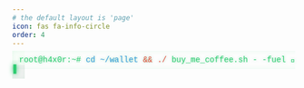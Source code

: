 ```yaml
---
# the default layout is 'page'
icon: fas fa-info-circle
order: 4
---
```

<style>
/* Retro Hacker Theme - Transparent */
.terminal-link {
  font-family: 'Courier New', monospace;
  color: #2ecc71 !important;
  text-decoration: none;
  padding: 8px 12px;
  position: relative;
  overflow: hidden;
  text-shadow: 0 0 4px rgba(46, 204, 113, 0.5);
  transition: all 0.3s;
  background: transparent !important;
  box-shadow: inset 0 0 10px rgba(46, 204, 113, 0.1);
}

/* CRT Screen Effect */
.terminal-link::before {
  content: "";
  position: absolute;
  top: 0;
  left: 0;
  right: 0;
  bottom: 0;
  background: linear-gradient(
    rgba(0, 255, 0, 0.02) 50%,
    rgba(0, 0, 0, 0.05) 50%
  );
  pointer-events: none;
}

/* Blinking Cursor */
.terminal-link::after {
  content: "▋";
  animation: blink 1s step-end infinite;
  color: #2ecc71;
  margin-left: 2px;
  text-shadow: 0 0 8px #2ecc71;
}

@keyframes blink {
  0%, 100% { opacity: 1; }
  50% { opacity: 0; }
}

/* Hover Effects */
.terminal-link:hover {
  box-shadow: 0 0 15px rgba(46, 204, 113, 0.4),
              inset 0 0 20px rgba(46, 204, 113, 0.2);
  animation: glitch 0.2s infinite;
}

/* TV Static Effect on Hover */
.terminal-link:hover::before {
  background: 
    linear-gradient(0deg, rgba(0, 0, 0, 0.1) 25%, 
    transparent 25%, transparent 50%, 
    rgba(0, 0, 0, 0.1) 50%, 
    rgba(0, 0, 0, 0.1) 75%, 
    transparent 75%),
    url('data:image/png;base64,iVBORw0KGgoAAAANSUhEUgAAAAQAAAAECAYAAACp8Z5+AAAAIklEQVQIW2NkQAKrVq36zwjjgzhhYWGMYAEYB8RmROaABADeOQ8CXl/xfgAAAABJRU5ErkJggg==');
  background-size: 100% 4px, auto;
}

@keyframes glitch {
  0% { text-shadow: 1px 0 red, -1px 0 blue; }
  25% { text-shadow: -2px 0 blue, 2px 0 red; }
  50% { transform: translateX(2px); }
  75% { transform: translateX(-2px); }
  100% { text-shadow: none; }
}

/* Command Syntax Coloring */
.terminal-link span.path { color: #3498db; }
.terminal-link span.operator { color: #e74c3c; }
.terminal-link span.command { color: #2ecc71; }
.terminal-link span.coffee { color: #f1c40f; }
</style>

<a href="https://www.buymeacoffee.com/gourabdg" class="terminal-link">
  <span class="command">root@h4x0r:~#</span> 
  <span class="path">cd ~/wallet</span>
  <span class="operator">&& ./</span>
  <span class="command">buy_me_coffee.sh - -fuel 🍵</span>
</a>